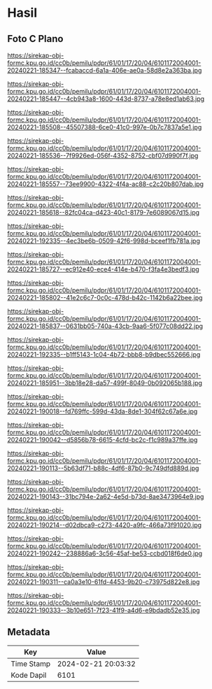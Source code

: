 # Hasil

## Foto C Plano

https://sirekap-obj-formc.kpu.go.id/cc0b/pemilu/pdpr/61/01/17/20/04/6101172004001-20240221-185347--fcabaccd-6a1a-406e-ae0a-58d8e2a363ba.jpg

https://sirekap-obj-formc.kpu.go.id/cc0b/pemilu/pdpr/61/01/17/20/04/6101172004001-20240221-185447--4cb943a8-1600-443d-8737-a78e8ed1ab63.jpg

https://sirekap-obj-formc.kpu.go.id/cc0b/pemilu/pdpr/61/01/17/20/04/6101172004001-20240221-185508--45507388-6ce0-41c0-997e-0b7c7837a5e1.jpg

https://sirekap-obj-formc.kpu.go.id/cc0b/pemilu/pdpr/61/01/17/20/04/6101172004001-20240221-185536--7f9926ed-056f-4352-8752-cbf07d990f7f.jpg

https://sirekap-obj-formc.kpu.go.id/cc0b/pemilu/pdpr/61/01/17/20/04/6101172004001-20240221-185557--73ee9900-4322-4f4a-ac88-c2c20b807dab.jpg

https://sirekap-obj-formc.kpu.go.id/cc0b/pemilu/pdpr/61/01/17/20/04/6101172004001-20240221-185618--82fc04ca-d423-40c1-8179-7e6089067d15.jpg

https://sirekap-obj-formc.kpu.go.id/cc0b/pemilu/pdpr/61/01/17/20/04/6101172004001-20240221-192335--4ec3be6b-0509-42f6-998d-bceef1fb781a.jpg

https://sirekap-obj-formc.kpu.go.id/cc0b/pemilu/pdpr/61/01/17/20/04/6101172004001-20240221-185727--ec912e40-ece4-414e-b470-f3fa4e3bedf3.jpg

https://sirekap-obj-formc.kpu.go.id/cc0b/pemilu/pdpr/61/01/17/20/04/6101172004001-20240221-185802--41e2c6c7-0c0c-478d-b42c-1142b6a22bee.jpg

https://sirekap-obj-formc.kpu.go.id/cc0b/pemilu/pdpr/61/01/17/20/04/6101172004001-20240221-185837--0631bb05-740a-43cb-9aa6-5f077c08dd22.jpg

https://sirekap-obj-formc.kpu.go.id/cc0b/pemilu/pdpr/61/01/17/20/04/6101172004001-20240221-192335--b1ff5143-1c04-4b72-bbb8-b9dbec552666.jpg

https://sirekap-obj-formc.kpu.go.id/cc0b/pemilu/pdpr/61/01/17/20/04/6101172004001-20240221-185951--3bb18e28-da57-499f-8049-0b092065b188.jpg

https://sirekap-obj-formc.kpu.go.id/cc0b/pemilu/pdpr/61/01/17/20/04/6101172004001-20240221-190018--fd769ffc-599d-43da-8de1-304f62c67a6e.jpg

https://sirekap-obj-formc.kpu.go.id/cc0b/pemilu/pdpr/61/01/17/20/04/6101172004001-20240221-190042--d5856b78-6615-4cfd-bc2c-f1c989a37ffe.jpg

https://sirekap-obj-formc.kpu.go.id/cc0b/pemilu/pdpr/61/01/17/20/04/6101172004001-20240221-190113--5b63df71-b88c-4df6-87b0-9c749dfd889d.jpg

https://sirekap-obj-formc.kpu.go.id/cc0b/pemilu/pdpr/61/01/17/20/04/6101172004001-20240221-190143--31bc794e-2a62-4e5d-b73d-8ae3473964e9.jpg

https://sirekap-obj-formc.kpu.go.id/cc0b/pemilu/pdpr/61/01/17/20/04/6101172004001-20240221-190214--d02dbca9-c273-4420-a9fc-466a73f91020.jpg

https://sirekap-obj-formc.kpu.go.id/cc0b/pemilu/pdpr/61/01/17/20/04/6101172004001-20240221-190242--238886a6-3c56-45af-be53-ccbd018f6de0.jpg

https://sirekap-obj-formc.kpu.go.id/cc0b/pemilu/pdpr/61/01/17/20/04/6101172004001-20240221-190311--ca0a3e10-61fd-4453-9b20-c73975d822e8.jpg

https://sirekap-obj-formc.kpu.go.id/cc0b/pemilu/pdpr/61/01/17/20/04/6101172004001-20240221-190333--3b10e651-7f23-41f9-a4d6-e9bdadb52e35.jpg


## Metadata

| Key        | Value               |
| ---------- | ------------------- |
| Time Stamp | 2024-02-21 20:03:32 |
| Kode Dapil | 6101                |




